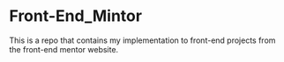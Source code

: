 # Front-End_Mintor
This is a repo that contains my implementation to front-end projects from the front-end mentor website.

